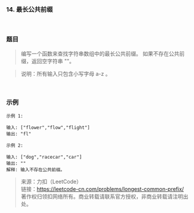 ### 14. 最长公共前缀

<br>

### 题目

> 编写一个函数来查找字符串数组中的最长公共前缀。
如果不存在公共前缀，返回空字符串 ""。

>说明：所有输入只包含小写字母 a-z 。

<br>

### 示例
```
示例 1:

输入: ["flower","flow","flight"]
输出: "fl"
```

```
示例 2:

输入: ["dog","racecar","car"]
输出: ""
解释: 输入不存在公共前缀。
```

>来源：力扣（LeetCode）<br>
链接：https://leetcode-cn.com/problems/longest-common-prefix/<br>
著作权归领扣网络所有。商业转载请联系官方授权，非商业转载请注明出处。

<br>
